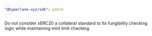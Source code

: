 ```yaml
---
"@hyperlane-xyz/sdk": patch
---
```


Do not consider xERC20 a collateral standard to fix fungibility checking logic while maintaining mint limit checking
